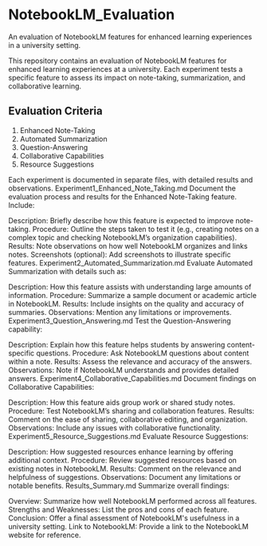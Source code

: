 # NotebookLM_Evaluation
An evaluation of NotebookLM features for enhanced learning experiences in a university setting.


This repository contains an evaluation of NotebookLM features for enhanced learning experiences at a university. Each experiment tests a specific feature to assess its impact on note-taking, summarization, and collaborative learning.

## Evaluation Criteria
1. Enhanced Note-Taking
2. Automated Summarization
3. Question-Answering
4. Collaborative Capabilities
5. Resource Suggestions

Each experiment is documented in separate files, with detailed results and observations.
Experiment1_Enhanced_Note_Taking.md
Document the evaluation process and results for the Enhanced Note-Taking feature. Include:

Description: Briefly describe how this feature is expected to improve note-taking.
Procedure: Outline the steps taken to test it (e.g., creating notes on a complex topic and checking NotebookLM’s organization capabilities).
Results: Note observations on how well NotebookLM organizes and links notes.
Screenshots (optional): Add screenshots to illustrate specific features.
Experiment2_Automated_Summarization.md
Evaluate Automated Summarization with details such as:

Description: How this feature assists with understanding large amounts of information.
Procedure: Summarize a sample document or academic article in NotebookLM.
Results: Include insights on the quality and accuracy of summaries.
Observations: Mention any limitations or improvements.
Experiment3_Question_Answering.md
Test the Question-Answering capability:

Description: Explain how this feature helps students by answering content-specific questions.
Procedure: Ask NotebookLM questions about content within a note.
Results: Assess the relevance and accuracy of the answers.
Observations: Note if NotebookLM understands and provides detailed answers.
Experiment4_Collaborative_Capabilities.md
Document findings on Collaborative Capabilities:

Description: How this feature aids group work or shared study notes.
Procedure: Test NotebookLM’s sharing and collaboration features.
Results: Comment on the ease of sharing, collaborative editing, and organization.
Observations: Include any issues with collaborative functionality.
Experiment5_Resource_Suggestions.md
Evaluate Resource Suggestions:

Description: How suggested resources enhance learning by offering additional context.
Procedure: Review suggested resources based on existing notes in NotebookLM.
Results: Comment on the relevance and helpfulness of suggestions.
Observations: Document any limitations or notable benefits.
Results_Summary.md
Summarize overall findings:

Overview: Summarize how well NotebookLM performed across all features.
Strengths and Weaknesses: List the pros and cons of each feature.
Conclusion: Offer a final assessment of NotebookLM's usefulness in a university setting.
Link to NotebookLM: Provide a link to the NotebookLM website for reference.
